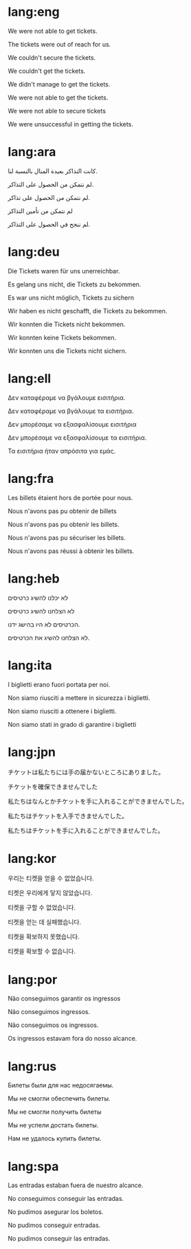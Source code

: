 # lang:eng

We were not able to get tickets.

The tickets were out of reach for us.

We couldn't secure the tickets.

We couldn't get the tickets.

We didn't manage to get the tickets.

We were not able to get the tickets.

We were not able to secure tickets

We were unsuccessful in getting the tickets.

# lang:ara

كانت التذاكر بعيدة المنال بالنسبة لنا.

لم نتمكن من الحصول على التذاكر.

لم نتمكن من الحصول على تذاكر.

لم نتمكن من تأمين التذاكر

لم ننجح في الحصول على التذاكر.

# lang:deu

Die Tickets waren für uns unerreichbar.

Es gelang uns nicht, die Tickets zu bekommen.

Es war uns nicht möglich, Tickets zu sichern

Wir haben es nicht geschafft, die Tickets zu bekommen.

Wir konnten die Tickets nicht bekommen.

Wir konnten keine Tickets bekommen.

Wir konnten uns die Tickets nicht sichern.

# lang:ell

Δεν καταφέραμε να βγάλουμε εισιτήρια.

Δεν καταφέραμε να βγάλουμε τα εισιτήρια.

Δεν μπορέσαμε να εξασφαλίσουμε εισιτήρια

Δεν μπορέσαμε να εξασφαλίσουμε τα εισιτήρια.

Τα εισιτήρια ήταν απρόσιτα για εμάς.

# lang:fra

Les billets étaient hors de portée pour nous.

Nous n'avons pas pu obtenir de billets

Nous n'avons pas pu obtenir les billets.

Nous n'avons pas pu sécuriser les billets.

Nous n'avons pas réussi à obtenir les billets.

# lang:heb

לא יכלנו להשיג כרטיסים

לא הצלחנו להשיג כרטיסים

הכרטיסים לא היו בהישג ידנו.

לא הצלחנו להשיג את הכרטיסים.

# lang:ita

I biglietti erano fuori portata per noi.

Non siamo riusciti a mettere in sicurezza i biglietti.

Non siamo riusciti a ottenere i biglietti.

Non siamo stati in grado di garantire i biglietti

# lang:jpn

チケットは私たちには手の届かないところにありました。

チケットを確保できませんでした

私たちはなんとかチケットを手に入れることができませんでした。

私たちはチケットを入手できませんでした。

私たちはチケットを手に入れることができませんでした。

# lang:kor

우리는 티켓을 얻을 수 없었습니다.

티켓은 우리에게 닿지 않았습니다.

티켓을 구할 수 없었습니다.

티켓을 얻는 데 실패했습니다.

티켓을 확보하지 못했습니다.

티켓을 확보할 수 없습니다.

# lang:por

Não conseguimos garantir os ingressos

Não conseguimos ingressos.

Não conseguimos os ingressos.

Os ingressos estavam fora do nosso alcance.

# lang:rus

Билеты были для нас недосягаемы.

Мы не смогли обеспечить билеты.

Мы не смогли получить билеты

Мы не успели достать билеты.

Нам не удалось купить билеты.

# lang:spa

Las entradas estaban fuera de nuestro alcance.

No conseguimos conseguir las entradas.

No pudimos asegurar los boletos.

No pudimos conseguir entradas.

No pudimos conseguir las entradas.